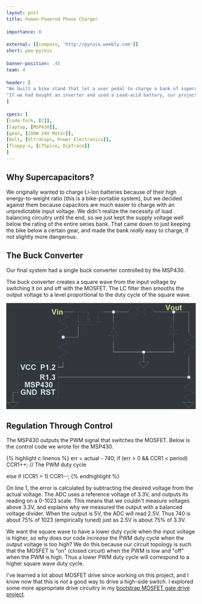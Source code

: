 ```yaml
---
layout: post
title: Human-Powered Phone Charger

importance: 0

external: [[compass, 'http://pyrois.weebly.com']]
short: poe-pyrois

banner-position: .45
team: 4

header: [
"We built a bike stand that let a user pedal to charge a bank of supercapacitors that could be discharged to charge USB devices.",
"If we had bought an inverter and used a Lead-acid battery, our project wouldn't have had an electrical component. So we decided to do the power conversion ourselves, which meant that I got my first exposure to switching regulators with no formal instruction. Such regulators switch the input power on and off at high frequencies to modulate the output voltage. In the end, most phones recognized our system, which meant we could produce the right output voltage, and our [line regulation](http://en.wikipedia.org/wiki/Line_regulation) was alright. None charged from it because the [load regulation](http://en.wikipedia.org/wiki/Load_regulation) was abysmal. But with all we learned, the project was far from a failure."
]

specs: [
[code-fork, [C]],
[laptop, [MSP430]],
[gear, [200W 24V Motor]],
[bolt, [UltraCaps, Power Electronics]],
[floppy-o, [LTSpice, DipTrace]]
]
---
```


<!-- It was a beautiful regex. I tried. -->
<!-- specs: \[(\n)?(\[(\w.*?,) (\w.*?)\],?(\n)?)* -->

## Why Supercapacitors?
We originally wanted to charge Li-Ion batteries because of their high energy-to-weight ratio (this is a bike-portable system), but we decided against them because capacitors are much easier to charge with an unpredictable input voltage. We didn't realize the necessity of load balancing circuitry until the end, so we just kept the supply voltage well below the rating of the entire series bank. That came down to just keeping the bike below a certain gear, and made the bank _really_ easy to charge, if not slightly more dangerous.

## The Buck Converter
Our final system had a single buck converter controlled by the MSP430.

The buck converter creates a square wave from the input voltage by switching it on and off with the MOSFET. The LC filter then smooths the output voltage to a level proportional to the duty cycle of the square wave.

![The most interesting part of the system](/img/poe-pyrois/buck.png)

## Regulation Through Control
The MSP430 outputs the PWM signal that switches the MOSFET. Below is the control code we wrote for the MSP430.

{% highlight c linenos %}
err = actual - 740;
if (err > 0 && CCR1 < period)
	CCR1++; // The PWM duty cycle

else if (CCR1 > 1)
	CCR1--;
{% endhighlight %}

On line 1, the error is calculated by subtracting the desired voltage from the actual voltage. The ADC uses a reference voltage of 3.3V, and outputs its reading on a 0-1023 scale. This means that we couldn't measure voltages above 3.3V, and explains why we measured the output with a balanced voltage divider. When the output is 5V, the ADC will read 2.5V. Thus 740 is about 75% of 1023 (empirically tuned) just as 2.5V is about 75% of 3.3V.

We want the square wave to have a lower duty cycle when the input voltage is higher, so why does our code _increase_ the PWM duty cycle when the output voltage is too high? We do this because our circuit topology is such that the MOSFET is "on" (closed circuit) when the PWM is low and "off" when the PWM is high. Thus a lower PWM duty cycle will correspond to a higher square wave duty cycle.

I've learned a lot about MOSFET drive since working on this project, and I know now that this is _not_ a good way to drive a high-side switch. I explored some more appropriate drive circuitry in my [bootstrap MOSFET gate drive project](/projects/2014/05/12/half-bridge.html).
